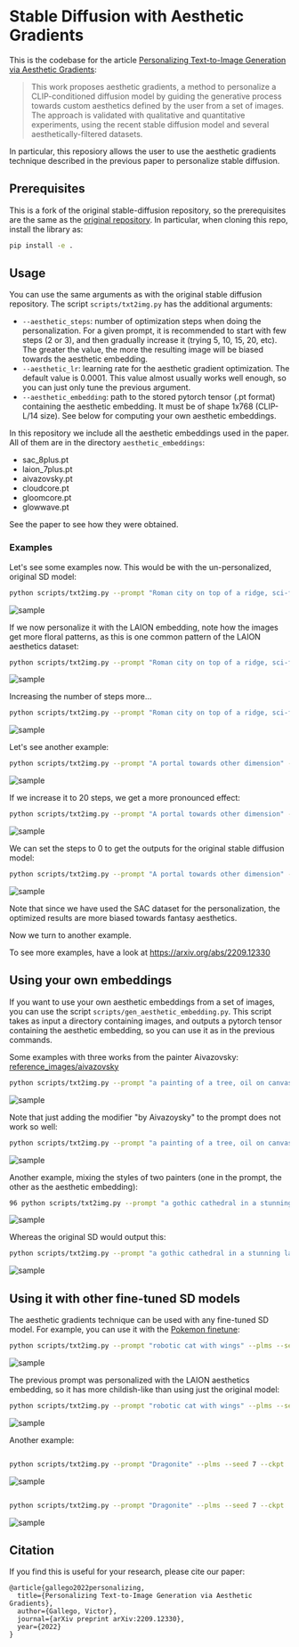 # Stable Diffusion with Aesthetic Gradients 

This is the codebase for the article [Personalizing Text-to-Image Generation via Aesthetic Gradients](https://arxiv.org/abs/2209.12330):

> This work proposes aesthetic gradients, a method to personalize a CLIP-conditioned diffusion model by guiding the generative process towards custom aesthetics defined by the user from a set of images. The approach is validated with qualitative and quantitative experiments, using the recent stable diffusion model and several aesthetically-filtered datasets.

In particular, this reposiory allows the user to use the aesthetic gradients technique described in the previous paper to personalize stable diffusion.


## Prerequisites

This is a fork of the original stable-diffusion repository, so the prerequisites are the same as the [original repository](https://github.com/CompVis/stable-diffusion/). In particular, when cloning this repo, install the library as:

```bash
pip install -e .
```

## Usage 

You can use the same arguments as with the original stable diffusion repository. The script `scripts/txt2img.py` has the additional arguments:

- `--aesthetic_steps`: number of optimization steps when doing the personalization. For a given prompt, it is recommended to start with few steps (2 or 3), and then gradually increase it (trying 5, 10, 15, 20, etc). The greater the value, the more the resulting image will be biased towards the aesthetic embedding.
- `--aesthetic_lr`: learning rate for the aesthetic gradient optimization. The default value is 0.0001. This value almost usually works well enough, so you can just only tune the previous argument.
- `--aesthetic_embedding`: path to the stored pytorch tensor (.pt format) containing the aesthetic embedding. It must be of shape 1x768 (CLIP-L/14 size). See below for computing your own aesthetic embeddings.

In this repository we include all the aesthetic embeddings used in the paper. All of them are in the directory `aesthetic_embeddings`:
* sac_8plus.pt
* laion_7plus.pt
* aivazovsky.pt
* cloudcore.pt
* gloomcore.pt
* glowwave.pt

See the paper to see how they were obtained.

### Examples

Let's see some examples now. This would be with the un-personalized, original SD model:

```bash
python scripts/txt2img.py --prompt "Roman city on top of a ridge, sci-fi illustration by Greg Rutkowski #sci-fi detailed vivid colors gothic concept illustration by James Gurney and Zdzislaw Beksiński vivid vivid colorsg concept illustration colorful interior" --seed 332 --plms  --aesthetic_steps 0 --W 768 --aesthetic_embedding aesthetic_embeddings/laion_7plus.pt
```

![sample](assets/grid-0131.png)

If we now personalize it with the LAION embedding, note how the images get more floral patterns, as this is one common pattern of the LAION aesthetics dataset:

```bash
python scripts/txt2img.py --prompt "Roman city on top of a ridge, sci-fi illustration by Greg Rutkowski #sci-fi detailed vivid colors gothic concept illustration by James Gurney and Zdzislaw Beksiński vivid vivid colorsg concept illustration colorful interior" --seed 332 --plms  --aesthetic_steps 5 --W 768 --aesthetic_embedding aesthetic_embeddings/laion_7plus.pt
```

![sample](assets/grid-0133.png)

Increasing the number of steps more...

```bash
python scripts/txt2img.py --prompt "Roman city on top of a ridge, sci-fi illustration by Greg Rutkowski #sci-fi detailed vivid colors gothic concept illustration by James Gurney and Zdzislaw Beksiński vivid vivid colorsg concept illustration colorful interior" --seed 332 --plms  --aesthetic_steps 8 --W 768 --aesthetic_embedding aesthetic_embeddings/laion_7plus.pt
```

![sample](assets/grid-0135.png)

Let's see another example:

```bash
python scripts/txt2img.py --prompt "A portal towards other dimension" --plms  --seed 332 --aesthetic_steps 15 --aesthetic_embedding aesthetic_embeddings/sac_8plus.pt
```
![sample](assets/grid-0073.png)

If we increase it to 20 steps, we get a more pronounced effect:

```bash
python scripts/txt2img.py --prompt "A portal towards other dimension" --plms  --seed 332 --aesthetic_steps 20 --aesthetic_embedding aesthetic_embeddings/sac_8plus.pt
```

![sample](assets/grid-0072.png)

We can set the steps to 0 to get the outputs for the original stable diffusion model:

```bash
python scripts/txt2img.py --prompt "A portal towards other dimension" --plms  --seed 332 --aesthetic_steps 0 --aesthetic_embedding aesthetic_embeddings/sac_8plus.pt
```

![sample](assets/grid-0075.png)

Note that since we have used the SAC dataset for the personalization, the optimized results are more biased towards fantasy aesthetics.

Now we turn to another example. 

To see more examples, have a look at https://arxiv.org/abs/2209.12330

## Using your own embeddings

If you want to use your own aesthetic embeddings from a set of images, you can use the script `scripts/gen_aesthetic_embedding.py`. This script takes as input a directory containing images, and outputs a pytorch tensor containing the aesthetic embedding, so you can use it as in the previous commands. 

Some examples with three works from the painter Aivazovsky: [reference_images/aivazovsky](reference_images/aivazovsky)

```bash
python scripts/txt2img.py --prompt "a painting of a tree, oil on canvas" --plms  --seed 332 --aesthetic_steps 50 --aesthetic_embedding aesthetic_embeddings/aivazovsky.pt
```

![sample](assets/grid-0089.png)

Note that just adding the modifier "by Aivazoysky" to the prompt does not work so well:

```bash
python scripts/txt2img.py --prompt "a painting of a tree, oil on canvas by Aivazovsky" --plms --seed 332 --aesthetic_steps 0 --aesthetic_embedding aesthetic_embeddings/aivazovsky.pt
```
![sample](assets/grid-0091.png)


Another example, mixing the styles of two painters (one in the prompt, the other as the aesthetic embedding):

```bash
96 python scripts/txt2img.py --prompt "a gothic cathedral in a stunning landscape by Jean-Honoré Fragonard" --plms --seed 139782398 --aesthetic_steps 12 --aesthetic_embedding aesthetic_embeddings/aivazovsky.pt
```
![sample](assets/grid-0096.png)

Whereas the original SD would output this:

```bash
python scripts/txt2img.py --prompt "a gothic cathedral in a stunning landscape by Jean-Honoré Fragonard" --plms --seed 139782398 --aesthetic_steps 0 --aesthetic_embedding aesthetic_embeddings/aivazovsky.pt
```
![sample](assets/grid-0097.png)


## Using it with other fine-tuned SD models

The aesthetic gradients technique can be used with any fine-tuned SD model. For example, you can use it with the [Pokemon finetune](https://replicate.com/lambdal/text-to-pokemon):

```bash
python scripts/txt2img.py --prompt "robotic cat with wings" --plms --seed 7 --ckpt ../stable-diffusion/ema-only-epoch\=000142.ckpt  --aesthetic_steps 15 --aesthetic_embedding aesthetic_embeddings/laion_7plus.pt
```

![sample](assets/grid-0033.png)

The previous prompt was personalized with the LAION aesthetics embedding, so it has more childish-like than using just the original model:

```bash
python scripts/txt2img.py --prompt "robotic cat with wings" --plms --seed 7 --ckpt ../stable-diffusion/ema-only-epoch\=000142.ckpt  --aesthetic_steps 0 --aesthetic_embedding aesthetic_embeddings/laion_7plus.pt
```
![sample](assets/grid-0035.png)

Another example:

```bash

python scripts/txt2img.py --prompt "Dragonite" --plms --seed 7 --ckpt ../stable-diffusion/ema-only-epoch\=000142.ckpt  --aesthetic_steps 10 --aesthetic_embedding aesthetic_embeddings/sac_8plus.pt
```

![sample](assets/grid-0047.png)

```bash

python scripts/txt2img.py --prompt "Dragonite" --plms --seed 7 --ckpt ../stable-diffusion/ema-only-epoch\=000142.ckpt  --aesthetic_steps 0 --aesthetic_embedding aesthetic_embeddings/sac_8plus.pt
```

![sample](assets/grid-0043.png)





## Citation

If you find this is useful for your research, please cite our paper:

```
@article{gallego2022personalizing,
  title={Personalizing Text-to-Image Generation via Aesthetic Gradients},
  author={Gallego, Victor},
  journal={arXiv preprint arXiv:2209.12330},
  year={2022}
}
```





